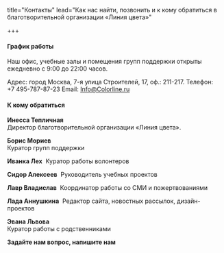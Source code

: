 title="Контакты"
lead="Как нас найти, позвонить и к кому обратиться в благотворительной организации «Линия цвета»"

+++


#### График работы

Наш офис, учебные залы и помещения групп поддержки открыты ежедневно с 9:00 до 22:00 часов.

Адрес: город Москва, 7-я улица Строителей, 17, оф.: 211-217. Телефон: +7 495-787-87-23 Email: <a href="mailto:Info@Colorline.ru">Info@Colorline.ru</a>

#### К кому обратиться

**Инесса Тепличная**  
Директор благотворительной организации «Линия цвета».

**Борис Мориев**  
Куратор групп поддержки

**Иванка Лех**  
Куратор работы волонтеров

**Сидор Алексеев**  
Руководитель учебных проектов

**Лавр Владислав**  
Координатор работы со СМИ и пожертвованиями

**Лада Аннушкина**  
Редактор сайта, новостных рассылок, дизайн-проектов

**Эвана Львова**  
Куратор работы с родственниками

**Задайте нам вопрос, напишите нам**


